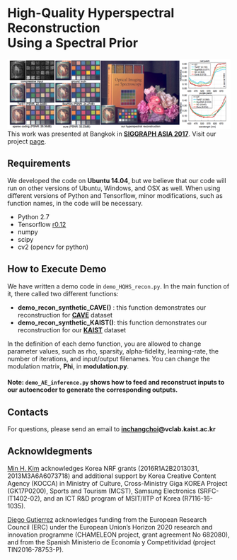 # High-Quality Hyperspectral Reconstruction<br>Using a Spectral Prior
![alt text](./paper-teaser.png "Paper Teasear")
This work was presented at Bangkok in [**SIGGRAPH ASIA 2017**](https://sa2017.siggraph.org/). Visit our project [page](http://vclab.kaist.ac.kr/siggraphasia2017p1/index.html).

## Requirements
We developed the code on **Ubuntu 14.04**, but we believe that our code will run on other versions of Ubuntu, Windows, and OSX as well. When using different versions of Python and Tensorflow, minor modifications, such as function names, in the code will be necessary.

* Python 2.7
* Tensorflow [r0.12](https://www.tensorflow.org/versions/r0.12/)
* numpy
* scipy
* cv2 (opencv for python)

## How to Execute Demo
We have written a demo code in `demo_HQHS_recon.py`. In the main function of it, there called two different functions: 
* **demo_recon_synthetic_CAVE()** : this function demonstrates our reconstruction for [**CAVE**](http://www.cs.columbia.edu/CAVE/databases/multispectral/) dataset
* **demo_recon_synthetic_KAIST()**: this function demonstrates our reconstruction for our [**KAIST**](http://vclab.kaist.ac.kr/siggraphasia2017p1/index.html) dataset

In the definition of each demo function, you are allowed to change parameter values, such as rho, sparsity, alpha-fidelity, learning-rate, the number of iterations, and input/output filenames. You can change the modulation matrix, **Phi**, in **modulation.py**.

#### Note: `demo_AE_inference.py` shows how to feed and reconstruct inputs to our autoencoder to generate the corresponding outputs.

## Contacts
For questions, please send an email to **[inchangchoi](http://inchangchoi.info)@vclab.kaist.ac.kr**

## Acknowldegments
[Min H. Kim](http://vclab.kaist.ac.kr/minhkim/index.html) acknowledges Korea NRF grants (2016R1A2B2013031, 2013M3A6A6073718) and additional support by Korea Creative Content Agency (KOCCA) in Ministry of Culture, Cross-Ministry Giga KOREA Project (GK17P0200), Sports and Tourism (MCST), Samsung Electronics (SRFC-IT1402-02), and an ICT R&D program of MSIT/IITP of Korea (R7116-16-1035). 

[Diego Gutierrez](http://giga.cps.unizar.es/~diegog/) acknowledges funding from the European Research Council (ERC) under the European Union’s Horizon 2020 research and innovation programme (CHAMELEON project, grant agreement No 682080), and from the Spanish Ministerio de Economía y Competitividad (project TIN2016-78753-P).
